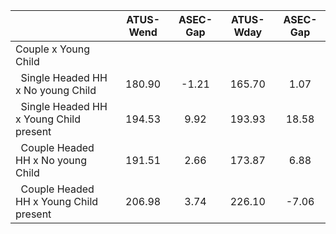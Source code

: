 
|                      |    ATUS-Wend |     ASEC-Gap |    ATUS-Wday |     ASEC-Gap |
| -------------------- | :----------: | :----------: | :----------: | :----------: |
| Couple x Young Child |              |              |              |              |
| &nbsp;&nbsp;Single Headed HH x No young Child |       180.90 |        -1.21 |       165.70 |         1.07 |
| &nbsp;&nbsp;Single Headed HH x Young Child present |       194.53 |         9.92 |       193.93 |        18.58 |
| &nbsp;&nbsp;Couple Headed HH x No young Child |       191.51 |         2.66 |       173.87 |         6.88 |
| &nbsp;&nbsp;Couple Headed HH x Young Child present |       206.98 |         3.74 |       226.10 |        -7.06 |


